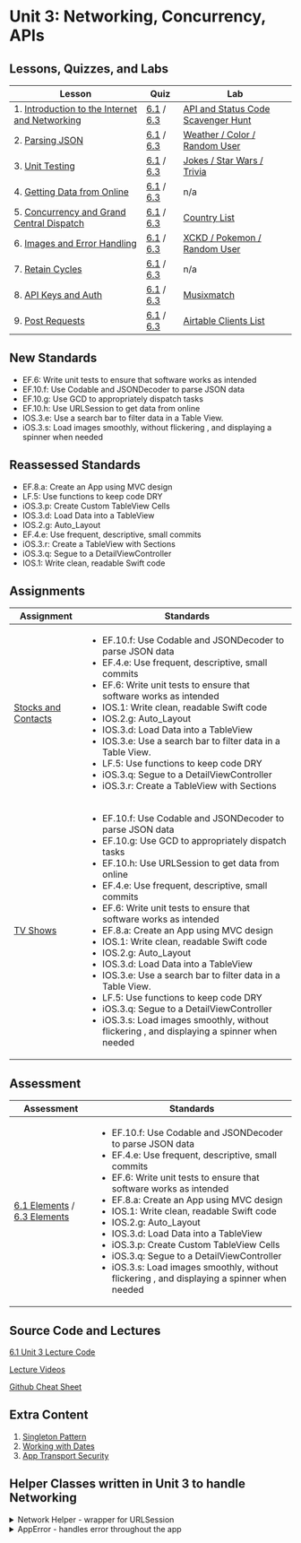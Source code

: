 
# Unit 3:  Networking, Concurrency, APIs

## Lessons, Quizzes, and Labs

| Lesson | Quiz | Lab |
| --- | --- | --- |
| 1. [Introduction to the Internet and Networking](https://github.com/joinpursuit/Pursuit-Core-iOS/blob/master/networking-concurrency-apis/intro-to-the-internet-and-networking/README.md) | [6.1](https://canvas.instructure.com/courses/1605734/assignments/12289325) / [6.3](https://canvas.instructure.com/courses/1705726/assignments/12465058) | [API and Status Code Scavenger Hunt](https://github.com/joinpursuit/Pursuit-Core-Introduction-To-Networking-and-APIs-Lab) |
| 2. [Parsing JSON](https://github.com/joinpursuit/Pursuit-Core-iOS/blob/master/networking-concurrency-apis/parsing-json/README.md) | [6.1](https://canvas.instructure.com/courses/1605734/assignments/12323266) / [6.3](https://canvas.instructure.com/courses/1705726/assignments/12465031) | [Weather / Color / Random User](https://github.com/joinpursuit/Pursuit-Core-iOS-Parsing-JSON-Lab) |
| 3. [Unit Testing](https://github.com/joinpursuit/Pursuit-Core-iOS/blob/master/networking-concurrency-apis/introduction-to-unit-testing/README.md) | [6.1](https://canvas.instructure.com/courses/1605734/assignments/12344585) / [6.3](https://canvas.instructure.com/courses/1705726/assignments/12465028) | [Jokes / Star Wars / Trivia](https://github.com/joinpursuit/Pursuit-Core-iOS-Introduction-to-Unit-Testing-Lab) |
| 4. [Getting Data from Online](https://github.com/joinpursuit/Pursuit-Core-iOS/blob/master/networking-concurrency-apis/getting-data-from-online/README.md) | [6.1](https://canvas.instructure.com/courses/1605734/assignments/12382891) / [6.3](https://canvas.instructure.com/courses/1705726/assignments/12465071) | n/a |
| 5. [Concurrency and Grand Central Dispatch](https://github.com/joinpursuit/Pursuit-Core-iOS/tree/master/networking-concurrency-apis/concurrency) | [6.1](https://canvas.instructure.com/courses/1605734/assignments/12394340) / [6.3](https://canvas.instructure.com/courses/1705726/assignments/12465060) | [Country List](https://github.com/joinpursuit/Pursuit-Core-iOS-Concurrency-Lab/blob/master/README.md) |
| 6. [Images and Error Handling](https://github.com/joinpursuit/Pursuit-Core-iOS/tree/4_3/lessons/unit3/ErrorHandlingAndImages) | [6.1](https://canvas.instructure.com/courses/1605734/assignments/12453542) / [6.3](https://canvas.instructure.com/courses/1705726/assignments/12465040) | [XCKD / Pokemon / Random User](https://github.com/joinpursuit/Pursuit-Core-iOS-Images-Lab/blob/master/README.md) |
| 7. [Retain Cycles](https://github.com/joinpursuit/Pursuit-Core-iOS/blob/master/networking-concurrency-apis/memory-management-and-arc/README.md) | [6.1](https://canvas.instructure.com/courses/1605734/quizzes/4239177) / [6.3](https://canvas.instructure.com/courses/1705726/assignments/12465030) | n/a |
| 8. [API Keys and Auth](https://github.com/joinpursuit/Pursuit-Core-iOS/blob/master/networking-concurrency-apis/api-keys-basic-authentication/README.md) | [6.1](https://canvas.instructure.com/courses/1605734/assignments/12480829) / [6.3](https://canvas.instructure.com/courses/1705726/quizzes/4493743) | [Musixmatch](https://github.com/joinpursuit/Pursuit-Core-iOS-API-Keys-Lab/blob/master/README.md) |
| 9. [Post Requests](https://github.com/joinpursuit/Pursuit-Core-iOS/blob/master/networking-concurrency-apis/post-requests/README.md) | [6.1](https://canvas.instructure.com/courses/1605734/assignments/12503024) / [6.3](https://canvas.instructure.com/courses/1705726/quizzes/4493737) | [Airtable Clients List](https://github.com/joinpursuit/Pursuit-Core-iOS-Post-Requests-with-Airtable) |

## New Standards

<ul><li>EF.6: Write unit tests to ensure that software works as intended</li><li>EF.10.f: Use Codable and JSONDecoder to parse JSON data</li><li>EF.10.g: Use GCD to appropriately dispatch tasks</li><li>EF.10.h: Use URLSession to get data from online</li><li>IOS.3.e: Use a search bar to filter data in a Table View.</li><li>iOS.3.s: Load images smoothly, without flickering , and displaying a spinner when needed</li></ul>

## Reassessed Standards

<ul><li>EF.8.a: Create an App using MVC design</li><li>LF.5: Use functions to keep code DRY</li><li>iOS.3.p: Create Custom TableView Cells</li><li>IOS.3.d: Load Data into a TableView</li><li>IOS.2.g: Auto_Layout</li><li>EF.4.e: Use frequent, descriptive, small commits</li><li>iOS.3.r: Create a TableView with Sections</li><li>iOS.3.q: Segue to a DetailViewController</li><li>IOS.1: Write clean, readable Swift code</li></ul>

## Assignments

| Assignment | Standards |
| --- | --- |
| [Stocks and Contacts](https://github.com/joinpursuit/Pursuit-Core-iOS-Unit3-Assignment1) | <ul><li>EF.10.f: Use Codable and JSONDecoder to parse JSON data</li><li>EF.4.e: Use frequent, descriptive, small commits</li><li>EF.6: Write unit tests to ensure that software works as intended</li><li>IOS.1: Write clean, readable Swift code</li><li>IOS.2.g: Auto_Layout</li><li>IOS.3.d: Load Data into a TableView</li><li>IOS.3.e: Use a search bar to filter data in a Table View.</li><li>LF.5: Use functions to keep code DRY</li><li>iOS.3.q: Segue to a DetailViewController</li><li>iOS.3.r: Create a TableView with Sections</li></ul> |
| [TV Shows](https://github.com/joinpursuit/AC-iOS-EpisodesFromOnline-HW/blob/master/README.md) | <ul><li>EF.10.f: Use Codable and JSONDecoder to parse JSON data</li><li>EF.10.g: Use GCD to appropriately dispatch tasks</li><li>EF.10.h: Use URLSession to get data from online</li><li>EF.4.e: Use frequent, descriptive, small commits</li><li>EF.6: Write unit tests to ensure that software works as intended</li><li>EF.8.a: Create an App using MVC design</li><li>IOS.1: Write clean, readable Swift code</li><li>IOS.2.g: Auto_Layout</li><li>IOS.3.d: Load Data into a TableView</li><li>IOS.3.e: Use a search bar to filter data in a Table View.</li><li>LF.5: Use functions to keep code DRY</li><li>iOS.3.q: Segue to a DetailViewController</li><li>iOS.3.s: Load images smoothly, without flickering , and displaying a spinner when needed</li></ul> |

## Assessment

| Assessment | Standards |
| --- | --- |
| [6.1 Elements](https://canvas.instructure.com/courses/1605734/assignments/11622100) / [6.3 Elements](https://canvas.instructure.com/courses/1705726/assignments/12465182) | <ul><li>EF.10.f: Use Codable and JSONDecoder to parse JSON data</li><li>EF.4.e: Use frequent, descriptive, small commits</li><li>EF.6: Write unit tests to ensure that software works as intended</li><li>EF.8.a: Create an App using MVC design</li><li>IOS.1: Write clean, readable Swift code</li><li>IOS.2.g: Auto_Layout</li><li>IOS.3.d: Load Data into a TableView</li><li>iOS.3.p: Create Custom TableView Cells</li><li>iOS.3.q: Segue to a DetailViewController</li><li>iOS.3.s: Load images smoothly, without flickering , and displaying a spinner when needed</li></ul> |

## Source Code and Lectures

[6.1 Unit 3 Lecture Code](./lecture-files)

[Lecture Videos](https://www.youtube.com/channel/UCDN46W3L67JMtrRb-u_cgCA)

[Github Cheat Sheet](https://github.com/davidlawrencer/github-cheat-sheet)


## Extra Content

1. [Singleton Pattern](./singleton-pattern/README.md)
1. [Working with Dates](./working-with-dates/README.md)
1. [App Transport Security](./app-transport-security/README.md)


## Helper Classes written in Unit 3 to handle Networking


<details>
	<summary>Network Helper - wrapper for URLSession</summary>

```swift
import Foundation

enum HTTPMethod: String {
    case get = "GET"
    case post = "POST"
}

class NetworkHelper {

    // MARK: - Static Properties

    static let manager = NetworkHelper()

    // MARK: - Internal Properties

    func performDataTask(withUrl url: URL,
                         andHTTPBody body: Data? = nil,
                         andMethod httpMethod: HTTPMethod,
                         completionHandler: @escaping ((Result<Data, AppError>) -> Void)) {
        var request = URLRequest(url: url)
        request.httpMethod = httpMethod.rawValue
        request.httpBody = body
        request.addValue("application/json", forHTTPHeaderField: "Content-Type")

        urlSession.dataTask(with: request) { (data, response, error) in
            DispatchQueue.main.async {
                guard let data = data else {
                    completionHandler(.failure(.noDataReceived))
                    return
                }

                guard let response = response as? HTTPURLResponse, (200...299) ~= response.statusCode else {
                    completionHandler(.failure(.badStatusCode))
                    return
                }

                if let error = error {
                    let error = error as NSError
                    if error.domain == NSURLErrorDomain && error.code == NSURLErrorNotConnectedToInternet {
                        completionHandler(.failure(.noInternetConnection))
                        return
                    } else {
                        completionHandler(.failure(.other(rawError: error)))
                        return
                    }
                }
                completionHandler(.success(data))
            }
            }.resume()
    }

    // MARK: - Private Properties and Initializers

    private let urlSession = URLSession(configuration: URLSessionConfiguration.default)

    private init() {}
}
```

</details>


<details>
	<summary>AppError - handles error throughout the app</summary>

```swift
import Foundation

enum AppError: Error {
    case unauthenticated
    case invalidJSONResponse
    case couldNotParseJSON(rawError: Error)
    case noInternetConnection
    case badURL
    case badStatusCode
    case noDataReceived
    case notAnImage
    case other(rawError: Error)
}
```

</details>
